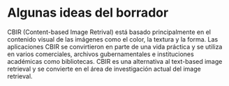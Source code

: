 # Algunas ideas del borrador


CBIR (Content-based Image Retrival) está basado principalmente en el contenido visual de las imágenes como el color, la textura y la forma. Las aplicaciones CBIR se convirtieron en parte de una vida práctica y se utiliza en varios comerciales, archivos gubernamentales e instituciones académicas como bibliotecas. CBIR es una alternativa al text-based image retrieval y se convierte en el área de investigación actual del image retrieval. 

